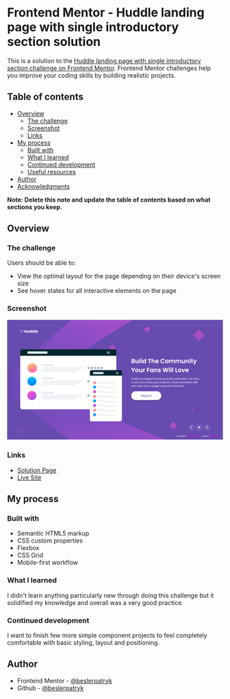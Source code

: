 # Frontend Mentor - Huddle landing page with single introductory section solution

This is a solution to the [Huddle landing page with single introductory section challenge on Frontend Mentor](https://www.frontendmentor.io/challenges/huddle-landing-page-with-a-single-introductory-section-B_2Wvxgi0). Frontend Mentor challenges help you improve your coding skills by building realistic projects.

## Table of contents

-   [Overview](#overview)
    -   [The challenge](#the-challenge)
    -   [Screenshot](#screenshot)
    -   [Links](#links)
-   [My process](#my-process)
    -   [Built with](#built-with)
    -   [What I learned](#what-i-learned)
    -   [Continued development](#continued-development)
    -   [Useful resources](#useful-resources)
-   [Author](#author)
-   [Acknowledgments](#acknowledgments)

**Note: Delete this note and update the table of contents based on what sections you keep.**

## Overview

### The challenge

Users should be able to:

-   View the optimal layout for the page depending on their device's screen size
-   See hover states for all interactive elements on the page

### Screenshot

![](./images/screenshot.png)

### Links

-   [Solution Page](https://www.frontendmentor.io/solutions/huddle-landing-page-with-pure-html-and-css-L7uNEUplA)
-   [Live Site](https://beslerpatryk.github.io/huddle-landing-page/)

## My process

### Built with

-   Semantic HTML5 markup
-   CSS custom properties
-   Flexbox
-   CSS Grid
-   Mobile-first workflow

### What I learned

I didn't learn anything particularly new through doing this challenge but it solidified my knowledge and overall was a very good practice.

### Continued development

I want to finish few more simple component projects to feel completely comfortable with basic styling, layout and positioning.

## Author

-   Frontend Mentor - [@beslerpatryk](https://www.frontendmentor.io/profile/beslerpatryk)
-   Github - [@beslerpatryk](https://github.com/beslerpatryk)
